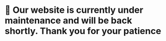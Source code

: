 # 🚧 Our website is currently under maintenance and will be back shortly. Thank you for your patience
 
